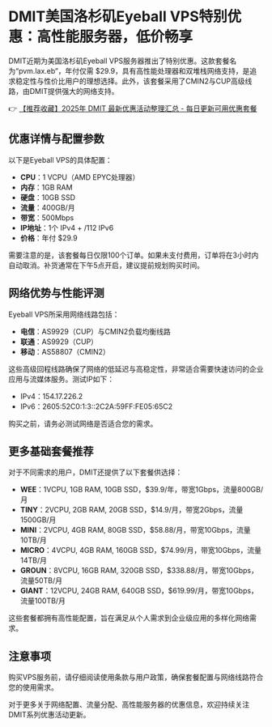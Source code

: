 # DMIT美国洛杉矶Eyeball VPS特别优惠：高性能服务器，低价畅享

DMIT近期为美国洛杉矶Eyeball VPS服务器推出了特别优惠。这款套餐名为“pvm.lax.eb”，年付仅需 $29.9，具有高性能处理器和双堆栈网络支持，是追求稳定性与性价比用户的理想选择。此外，该套餐采用了CMIN2与CUP高级线路，由DMIT提供强大的网络支持。

👉 [【推荐收藏】2025年 DMIT 最新优惠活动整理汇总 - 每日更新可用优惠套餐](https://bit.ly/dmit_coupon)

## 优惠详情与配置参数

以下是Eyeball VPS的具体配置：
- **CPU**：1 VCPU（AMD EPYC处理器）
- **内存**：1GB RAM
- **硬盘**：10GB SSD
- **流量**：400GB/月
- **带宽**：500Mbps
- **IP地址**：1个 IPv4 + /112 IPv6
- **价格**：年付 $29.9

需要注意的是，该套餐每日仅限100个订单。如果未支付费用，订单将在3小时内自动取消。补货通常在下午5点开启，建议提前规划购买时间。

## 网络优势与性能评测

Eyeball VPS所采用网络线路包括：
- **电信**：AS9929（CUP）与CMIN2负载均衡线路
- **联通**：AS9929（CUP）
- **移动**：AS58807（CMIN2）

这些高级回程线路确保了网络的低延迟与高稳定性，非常适合需要快速访问的企业应用与流媒体服务。测试IP如下：
- IPv4：154.17.226.2
- IPv6：2605:52C0:1:3::2C2A:59FF:FE05:65C2

购买之前，请务必测试网络是否适合您的需求。

## 更多基础套餐推荐

对于不同需求的用户，DMIT还提供了以下套餐供选择：
- **WEE**：1VCPU, 1GB RAM, 10GB SSD，$39.9/年，带宽1Gbps，流量800GB/月
- **TINY**：2VCPU, 2GB RAM, 20GB SSD，$14.9/月，带宽2Gbps，流量1500GB/月
- **MINI**：2VCPU, 4GB RAM, 80GB SSD，$58.88/月，带宽10Gbps，流量10TB/月
- **MICRO**：4VCPU, 4GB RAM, 160GB SSD，$74.99/月，带宽10Gbps，流量14TB/月
- **GROUN**：8VCPU, 16GB RAM, 320GB SSD，$338.88/月，带宽10Gbps，流量50TB/月
- **GIANT**：12VCPU, 24GB RAM, 640GB SSD，$619.99/月，带宽10Gbps，流量100TB/月

这些套餐都拥有高性能配置，旨在满足从个人需求到企业级应用的多样化网络需求。

## 注意事项

购买VPS服务前，请仔细阅读使用条款与用户政策，确保套餐配置与网络线路符合您的使用需求。

对于更多关于网络配置、流量分配、高性能服务器的优惠信息，欢迎持续关注DMIT系列优惠活动更新。